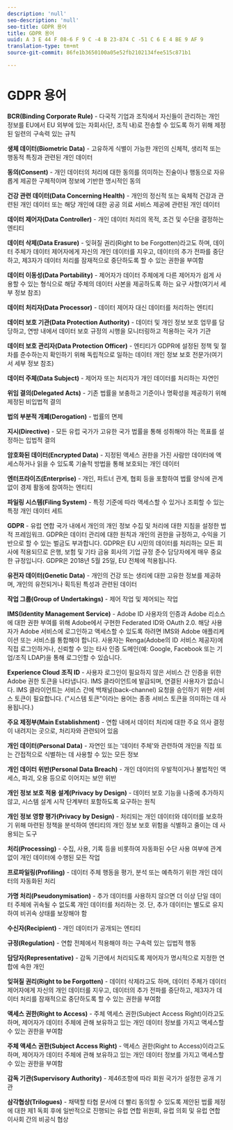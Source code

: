 ```yaml
---
description: 'null'
seo-description: 'null'
seo-title: GDPR 용어
title: GDPR 용어
uuid: A 3 E 44 F 08-6 F 9 C -4 B 23-874 C -51 C 6 E 4 BE 9 AF 9
translation-type: tm+mt
source-git-commit: 86fe1b3650100a05e52fb2102134fee515c871b1

---
```



# GDPR 용어

**BCR(Binding Corporate Rule)** - 다국적 기업과 조직에서 자신들이 관리하는 개인 정보를 EU에서 EU 외부에 있는 자회사(단, 조직 내)로 전송할 수 있도록 하기 위해 제정된 일련의 구속력 있는 규칙

**생체 데이터(Biometric Data)** - 고유하게 식별이 가능한 개인의 신체적, 생리적 또는 행동적 특징과 관련된 개인 데이터

**동의(Consent)** - 개인 데이터의 처리에 대한 동의를 의미하는 진술이나 행동으로 자유롭게 제공한 구체적이며 정보에 기반한 명시적인 동의

**건강 관련 데이터(Data Concerning Health)** - 개인의 정신적 또는 육체적 건강과 관련된 개인 데이터 또는 해당 개인에 대한 공공 의료 서비스 제공에 관련된 개인 데이터

**데이터 제어자(Data Controller)** - 개인 데이터 처리의 목적, 조건 및 수단을 결정하는 엔티티

**데이터 삭제(Data Erasure)** - 잊혀질 권리(Right to be Forgotten)라고도 하며, 데이터 주체가 데이터 제어자에게 자신의 개인 데이터를 지우고, 데이터의 추가 전파를 중단하고, 제3자가 데이터 처리를 잠재적으로 중단하도록 할 수 있는 권한을 부여함

**데이터 이동성(Data Portability)** - 제어자가 데이터 주체에게 다른 제어자가 쉽게 사용할 수 있는 형식으로 해당 주체의 데이터 사본을 제공하도록 하는 요구 사항(여기서 세부 정보 참조)

**데이터 처리자(Data Processor)** - 데이터 제어자 대신 데이터를 처리하는 엔티티

**데이터 보호 기관(Data Protection Authority)** - 데이터 및 개인 정보 보호 업무를 담당하고, 연방 내에서 데이터 보호 규정의 시행을 모니터링하고 적용하는 국가 기관

**데이터 보호 관리자(Data Protection Officer)** - 엔티티가 GDPR에 설정된 정책 및 절차를 준수하는지 확인하기 위해 독립적으로 일하는 데이터 개인 정보 보호 전문가(여기서 세부 정보 참조)

**데이터 주체(Data Subject)** - 제어자 또는 처리자가 개인 데이터를 처리하는 자연인

**위임 결의(Delegated Acts)** - 기존 법률을 보충하고 기준이나 명확성을 제공하기 위해 제정된 비입법적 결의

**법의 부분적 개폐(Derogation)** - 법률의 면제

**지시(Directive)** - 모든 유럽 국가가 고유한 국가 법률을 통해 성취해야 하는 목표를 설정하는 입법적 결의

**암호화된 데이터(Encrypted Data)** - 지정된 액세스 권한을 가진 사람만 데이터에 액세스하거나 읽을 수 있도록 기술적 방법을 통해 보호되는 개인 데이터

**엔터프라이즈(Enterprise)** - 개인, 파트너 관계, 협회 등을 포함하여 법률 양식에 관계없이 경제 활동에 참여하는 엔티티

**파일링 시스템(Filing System)** - 특정 기준에 따라 액세스할 수 있거나 조회할 수 있는 특정 개인 데이터 세트

**GDPR** - 유럽 연합 국가 내에서 개인의 개인 정보 수집 및 처리에 대한 지침을 설정한 법적 프레임워크. GDPR은 데이터 관리에 대한 원칙과 개인의 권한을 규정하고, 수익을 기반으로 할 수 있는 벌금도 부과합니다. GDPR은 EU 시민의 데이터를 처리하는 모든 회사에 적용되므로 은행, 보험 및 기타 금융 회사의 기업 규정 준수 담당자에게 매우 중요한 규정입니다. GDPR은 2018년 5월 25일, EU 전체에 적용됩니다.

**유전자 데이터(Genetic Data)** - 개인의 건강 또는 생리에 대한 고유한 정보를 제공하며, 개인의 유전되거나 획득된 특성과 관련된 데이터

**작업 그룹(Group of Undertakings)** - 제어 작업 및 제어되는 작업

**IMS(Identity Management Service)** - Adobe ID 사용자의 인증과 Adobe 리소스에 대한 권한 부여를 위해 Adobe에서 구현한 Federated ID와 OAuth 2.0. 해당 사용자가 Adobe 서비스에 로그인하고 액세스할 수 있도록 하려면 IMS와 Adobe 애플리케이션 또는 서비스를 통합해야 합니다. 사용자는 Renga(Adobe의 ID 서비스 제공자)에 직접 로그인하거나, 신뢰할 수 있는 타사 인증 도메인(예: Google, Facebook 또는 기업/조직 LDAP)을 통해 로그인할 수 있습니다.

**Experience Cloud 조직 ID** - 사용자 로그인이 필요하지 않은 서비스 간 인증을 위한 Adobe 권한 토큰을 나타냅니다. IMS 클라이언트에 발급되며, 연결된 사용자가 없습니다. IMS 클라이언트는 서비스 간에 백채널(back-channel) 요청을 승인하기 위한 서비스 토큰이 필요합니다. ("시스템 토큰"이라는 용어는 종종 서비스 토큰을 의미하는 데 사용됩니다.)

**주요 제정부(Main Establishment)** - 연합 내에서 데이터 처리에 대한 주요 의사 결정이 내려지는 곳으로, 처리자와 관련되어 있음

**개인 데이터(Personal Data)** - 자연인 또는 '데이터 주체'와 관련하여 개인을 직접 또는 간접적으로 식별하는 데 사용할 수 있는 모든 정보

**개인 데이터 위반(Personal Data Breach)** - 개인 데이터의 우발적이거나 불법적인 액세스, 파괴, 오용 등으로 이어지는 보안 위반

**개인 정보 보호 적용 설계(Privacy by Design)** - 데이터 보호 기능을 나중에 추가하지 않고, 시스템 설계 시작 단계부터 포함하도록 요구하는 원칙

**개인 정보 영향 평가(Privacy by Design)** - 처리되는 개인 데이터와 데이터를 보호하기 위해 마련된 정책을 분석하여 엔티티의 개인 정보 보호 위험을 식별하고 줄이는 데 사용되는 도구

**처리(Processing)** - 수집, 사용, 기록 등을 비롯하여 자동화된 수단 사용 여부에 관계없이 개인 데이터에 수행된 모든 작업

**프로파일링(Profiling)** - 데이터 주체 행동을 평가, 분석 또는 예측하기 위한 개인 데이터의 자동화된 처리

**가명 처리(Pseudonymisation)** - 추가 데이터를 사용하지 않으면 더 이상 단일 데이터 주체에 귀속될 수 없도록 개인 데이터를 처리하는 것. 단, 추가 데이터는 별도로 유지하여 비귀속 상태를 보장해야 함

**수신자(Recipient)** - 개인 데이터가 공개되는 엔티티

**규정(Regulation)** - 연합 전체에서 적용해야 하는 구속력 있는 입법적 행동

**담당자(Representative)** - 감독 기관에서 처리되도록 제어자가 명시적으로 지정한 연합에 속한 개인

**잊혀질 권리(Right to be Forgotten)** - 데이터 삭제라고도 하며, 데이터 주체가 데이터 제어자에게 자신의 개인 데이터를 지우고, 데이터의 추가 전파를 중단하고, 제3자가 데이터 처리를 잠재적으로 중단하도록 할 수 있는 권한을 부여함

**액세스 권한(Right to Access)** - 주체 액세스 권한(Subject Access Right)이라고도 하며, 제어자가 데이터 주체에 관해 보유하고 있는 개인 데이터 정보를 가지고 액세스할 수 있는 권한을 부여함

**주체 액세스 권한(Subject Access Right)** - 액세스 권한(Right to Access)이라고도 하며, 제어자가 데이터 주체에 관해 보유하고 있는 개인 데이터 정보를 가지고 액세스할 수 있는 권한을 부여함

**감독 기관(Supervisory Authority)** - 제46조항에 따라 회원 국가가 설정한 공개 기관

**삼각협상(Trilogues)** - 채택할 타협 문서에 더 빨리 동의할 수 있도록 제안된 법률 제정에 대한 제1 독회 후에 일반적으로 진행되는 유럽 연합 위원회, 유럽 의회 및 유럽 연합 이사회 간의 비공식 협상
